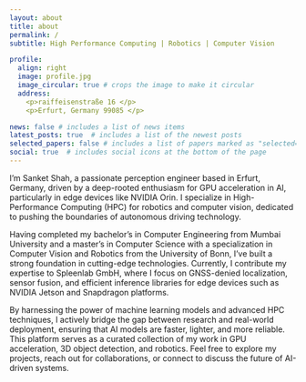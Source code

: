 ```yaml
---
layout: about
title: about
permalink: /
subtitle: High Performance Computing | Robotics | Computer Vision

profile:
  align: right
  image: profile.jpg
  image_circular: true # crops the image to make it circular
  address: 
    <p>raiffeisenstraße 16 </p>
    <p>Erfurt, Germany 99085 </p>

news: false # includes a list of news items
latest_posts: true  # includes a list of the newest posts
selected_papers: false # includes a list of papers marked as "selected={true}"
social: true  # includes social icons at the bottom of the page
---
```


I’m Sanket Shah, a passionate perception engineer based in Erfurt, Germany, driven by a deep-rooted enthusiasm for GPU acceleration in AI, particularly in edge devices like NVIDIA Orin. I specialize in High-Performance Computing (HPC) for robotics and computer vision, dedicated to pushing the boundaries of autonomous driving technology.

Having completed my bachelor’s in Computer Engineering from Mumbai University and a master’s in Computer Science with a specialization in Computer Vision and Robotics from the University of Bonn, I’ve built a strong foundation in cutting-edge technologies. Currently, I contribute my expertise to Spleenlab GmbH, where I focus on GNSS-denied localization, sensor fusion, and efficient inference libraries for edge devices such as NVIDIA Jetson and Snapdragon platforms.

By harnessing the power of machine learning models and advanced HPC techniques, I actively bridge the gap between research and real-world deployment, ensuring that AI models are faster, lighter, and more reliable. This platform serves as a curated collection of my work in GPU acceleration, 3D object detection, and robotics. Feel free to explore my projects, reach out for collaborations, or connect to discuss the future of AI-driven systems.